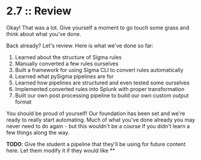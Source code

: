 # 2.7 :: Review

Okay! That was a lot. Give yourself a moment to go touch some grass and think about what you've done.

Back already? Let's review. Here is what we've done so far:

1. Learned about the structure of Sigma rules
2. Manually converted a few rules ourselves
3. Built a framework for using Sigma CLI to convert rules automatically
4. Learned what pySigma pipelines are for
5. Learned how pipelines are structured and even tested some ourselves
6. Implemented converted rules into Splunk with proper transformation
7. Built our own post processing pipeline to build our own custom output format

You should be proud of yourself! Our foundation has been set and we're ready to really start automating. Much of what you've done already you may never need to do again - but this wouldn't be a course if you didn't learn a few things along the way.

**TODO**: Give the student a pipeline that they'll be using for future content here. Let them modify it if they would like **

